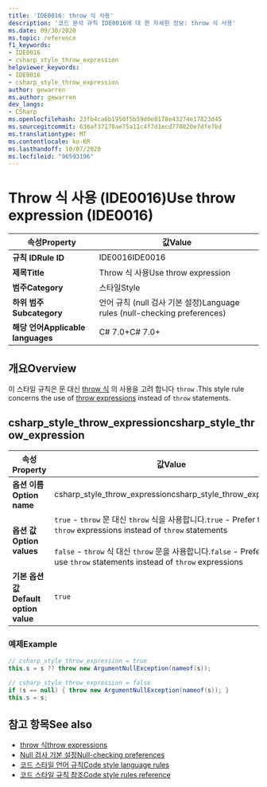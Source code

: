 ```yaml
---
title: 'IDE0016: throw 식 사용'
description: '코드 분석 규칙 IDE0016에 대 한 자세한 정보: throw 식 사용'
ms.date: 09/30/2020
ms.topic: reference
f1_keywords:
- IDE0016
- csharp_style_throw_expression
helpviewer_keywords:
- IDE0016
- csharp_style_throw_expression
author: gewarren
ms.author: gewarren
dev_langs:
- CSharp
ms.openlocfilehash: 23fb4ca6b1950f5b59d0e8178e43274e17823d45
ms.sourcegitcommit: 636af37170ae75a11c4f7d1ecd770820e7dfe7bd
ms.translationtype: MT
ms.contentlocale: ko-KR
ms.lasthandoff: 10/07/2020
ms.locfileid: "96593196"
---
```

# <a name="use-throw-expression-ide0016"></a><span data-ttu-id="ff3eb-103">Throw 식 사용 (IDE0016)</span><span class="sxs-lookup"><span data-stu-id="ff3eb-103">Use throw expression (IDE0016)</span></span>

|<span data-ttu-id="ff3eb-104">속성</span><span class="sxs-lookup"><span data-stu-id="ff3eb-104">Property</span></span>|<span data-ttu-id="ff3eb-105">값</span><span class="sxs-lookup"><span data-stu-id="ff3eb-105">Value</span></span>|
|-|-|
| <span data-ttu-id="ff3eb-106">**규칙 ID**</span><span class="sxs-lookup"><span data-stu-id="ff3eb-106">**Rule ID**</span></span> | <span data-ttu-id="ff3eb-107">IDE0016</span><span class="sxs-lookup"><span data-stu-id="ff3eb-107">IDE0016</span></span> |
| <span data-ttu-id="ff3eb-108">**제목**</span><span class="sxs-lookup"><span data-stu-id="ff3eb-108">**Title**</span></span> | <span data-ttu-id="ff3eb-109">Throw 식 사용</span><span class="sxs-lookup"><span data-stu-id="ff3eb-109">Use throw expression</span></span> |
| <span data-ttu-id="ff3eb-110">**범주**</span><span class="sxs-lookup"><span data-stu-id="ff3eb-110">**Category**</span></span> | <span data-ttu-id="ff3eb-111">스타일</span><span class="sxs-lookup"><span data-stu-id="ff3eb-111">Style</span></span> |
| <span data-ttu-id="ff3eb-112">**하위 범주**</span><span class="sxs-lookup"><span data-stu-id="ff3eb-112">**Subcategory**</span></span> | <span data-ttu-id="ff3eb-113">언어 규칙 (null 검사 기본 설정)</span><span class="sxs-lookup"><span data-stu-id="ff3eb-113">Language rules (null-checking preferences)</span></span> |
| <span data-ttu-id="ff3eb-114">**해당 언어**</span><span class="sxs-lookup"><span data-stu-id="ff3eb-114">**Applicable languages**</span></span> | <span data-ttu-id="ff3eb-115">C# 7.0+</span><span class="sxs-lookup"><span data-stu-id="ff3eb-115">C# 7.0+</span></span> |

## <a name="overview"></a><span data-ttu-id="ff3eb-116">개요</span><span class="sxs-lookup"><span data-stu-id="ff3eb-116">Overview</span></span>

<span data-ttu-id="ff3eb-117">이 스타일 규칙은 문 대신 [throw 식](../../../csharp/language-reference/keywords/throw.md#the-throw-expression) 의 사용을 고려 합니다 `throw` .</span><span class="sxs-lookup"><span data-stu-id="ff3eb-117">This style rule concerns the use of [throw expressions](../../../csharp/language-reference/keywords/throw.md#the-throw-expression) instead of `throw` statements.</span></span>

## <a name="csharp_style_throw_expression"></a><span data-ttu-id="ff3eb-118">csharp_style_throw_expression</span><span class="sxs-lookup"><span data-stu-id="ff3eb-118">csharp_style_throw_expression</span></span>

|<span data-ttu-id="ff3eb-119">속성</span><span class="sxs-lookup"><span data-stu-id="ff3eb-119">Property</span></span>|<span data-ttu-id="ff3eb-120">값</span><span class="sxs-lookup"><span data-stu-id="ff3eb-120">Value</span></span>|
|-|-|
| <span data-ttu-id="ff3eb-121">**옵션 이름**</span><span class="sxs-lookup"><span data-stu-id="ff3eb-121">**Option name**</span></span> | <span data-ttu-id="ff3eb-122">csharp_style_throw_expression</span><span class="sxs-lookup"><span data-stu-id="ff3eb-122">csharp_style_throw_expression</span></span>
| <span data-ttu-id="ff3eb-123">**옵션 값**</span><span class="sxs-lookup"><span data-stu-id="ff3eb-123">**Option values**</span></span> | <span data-ttu-id="ff3eb-124">`true` - `throw` 문 대신 `throw` 식을 사용합니다.</span><span class="sxs-lookup"><span data-stu-id="ff3eb-124">`true` - Prefer to use `throw` expressions instead of `throw` statements</span></span><br /><br /><span data-ttu-id="ff3eb-125">`false` - `throw` 식 대신 `throw` 문을 사용합니다.</span><span class="sxs-lookup"><span data-stu-id="ff3eb-125">`false` - Prefer to use `throw` statements instead of `throw` expressions</span></span> |
| <span data-ttu-id="ff3eb-126">**기본 옵션 값**</span><span class="sxs-lookup"><span data-stu-id="ff3eb-126">**Default option value**</span></span> | `true` |

### <a name="example"></a><span data-ttu-id="ff3eb-127">예제</span><span class="sxs-lookup"><span data-stu-id="ff3eb-127">Example</span></span>

```csharp
// csharp_style_throw_expression = true
this.s = s ?? throw new ArgumentNullException(nameof(s));

// csharp_style_throw_expression = false
if (s == null) { throw new ArgumentNullException(nameof(s)); }
this.s = s;
```

## <a name="see-also"></a><span data-ttu-id="ff3eb-128">참고 항목</span><span class="sxs-lookup"><span data-stu-id="ff3eb-128">See also</span></span>

- [<span data-ttu-id="ff3eb-129">throw 식</span><span class="sxs-lookup"><span data-stu-id="ff3eb-129">throw expressions</span></span>](../../../csharp/language-reference/keywords/throw.md#the-throw-expression)
- [<span data-ttu-id="ff3eb-130">Null 검사 기본 설정</span><span class="sxs-lookup"><span data-stu-id="ff3eb-130">Null-checking preferences</span></span>](null-checking-preferences.md)
- [<span data-ttu-id="ff3eb-131">코드 스타일 언어 규칙</span><span class="sxs-lookup"><span data-stu-id="ff3eb-131">Code style language rules</span></span>](language-rules.md)
- [<span data-ttu-id="ff3eb-132">코드 스타일 규칙 참조</span><span class="sxs-lookup"><span data-stu-id="ff3eb-132">Code style rules reference</span></span>](index.md)
